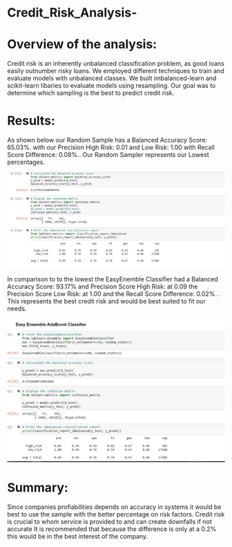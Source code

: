 # Credit_Risk_Analysis-






# Overview of the analysis: 
Credit risk is an inherently unbalanced classification problem, as good loans easily outnumber risky loans. We employed different techniques to train and evaluate models with unbalanced classes. We built imbalanced-learn and scikit-learn libaries to evaluate models using resampling. Our goal was to determine which sampling is the best to predict credit risk.


# Results: 
As shown below our Random Sample has a Balanced Accuracy Score: 65.03%. with our Precision High Risk: 0.01 and  Low Risk: 1.00 with  Recall Score Difference: 0.08%..
Our Random Sampler represents our Lowest percentages.





![](Images/Random.png)






In comparison to to the lowest the EasyEnemble Classifier had a Balanced Accuracy Score: 93.17% and Precision Score High Risk: at 0.09 the Precision Score Low Risk: at 1.00
and the Recall Score Difference: 0.02% . This represents the best credit risk and would be best suited to fit our needs. 

![](Images/Easy_Classifier.png)




# Summary: 
Since companies profiabilities depends on accuracy in systems it would be best to use the sample with the better percentage on risk factors. Credit risk is crucial to whom service is provided to and can create downfalls if not accurate It is recommended that because the difference is only at a 0.2% this would be in the best interest of the company.
























